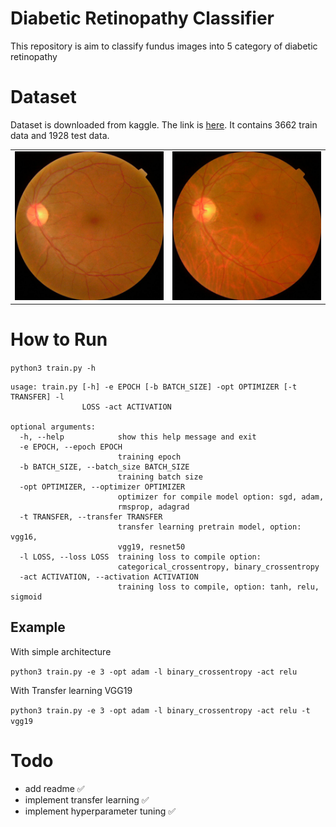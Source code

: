 # Diabetic Retinopathy Classifier

This repository is aim to classify fundus images into 5 category of diabetic retinopathy

# Dataset
Dataset is downloaded from kaggle. The link is [here](https://www.kaggle.com/c/aptos2019-blindness-detection).
It contains 3662 train data and 1928 test data.

<table>
<tr>
<td> <img src="image1.png" width="300"> </td>
<td><img src="image2.png" width="300"> </td>
</tr>
</table>


# How to Run
`python3 train.py -h`

```
usage: train.py [-h] -e EPOCH [-b BATCH_SIZE] -opt OPTIMIZER [-t TRANSFER] -l
                LOSS -act ACTIVATION

optional arguments:
  -h, --help            show this help message and exit
  -e EPOCH, --epoch EPOCH
                        training epoch
  -b BATCH_SIZE, --batch_size BATCH_SIZE
                        training batch size
  -opt OPTIMIZER, --optimizer OPTIMIZER
                        optimizer for compile model option: sgd, adam,
                        rmsprop, adagrad
  -t TRANSFER, --transfer TRANSFER
                        transfer learning pretrain model, option: vgg16,
                        vgg19, resnet50
  -l LOSS, --loss LOSS  training loss to compile option:
                        categorical_crossentropy, binary_crossentropy
  -act ACTIVATION, --activation ACTIVATION
                        training loss to compile, option: tanh, relu, sigmoid

```
## Example
With simple architecture

`python3 train.py -e 3 -opt adam -l binary_crossentropy -act relu`

With Transfer learning VGG19

`python3 train.py -e 3 -opt adam -l binary_crossentropy -act relu -t vgg19` 


# Todo
- add readme ✅
- implement transfer learning ✅
- implement hyperparameter tuning ✅